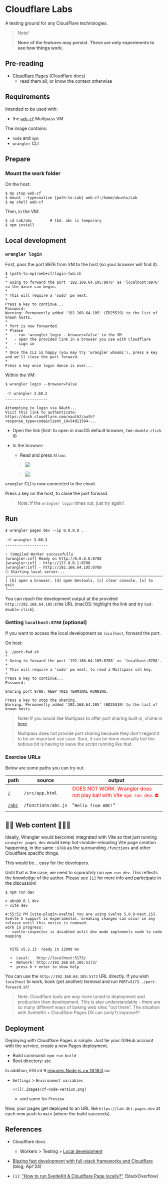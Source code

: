 # Cloudflare Labs

A testing ground for any CloudFlare technologies.

>Note!
>
>**None of the features may persist. These are only experiments to see how things work.**

## Pre-reading

- [Cloudflare Pages](https://developers.cloudflare.com/pages/) (Cloudflare docs)
   - read them all; or know the context otherwise

<!--
- Workers > [Wrangler](https://developers.cloudflare.com/workers/wrangler/) 
-->

## Requirements

Intended to be used with:

- the [`web-cf`](https://github.com/akauppi/mp/tree/main/web%2Bcf) Multipass VM

The image contains:

- `node` and `npm`
- `wrangler` CLI


<!--developed on:

- macOS 14.5
- Multipass 1.14.0-rc1
-->

## Prepare

### Mount the work folder

On the host:

```
$ mp stop web-cf
$ mount --type=native {path-to-Lab} web-cf:/home/ubuntu/Lab
$ mp shell web-cf
```

Then, in the VM:

```
$ cd Lab/abc		# tbd. abc is temporary
$ npm install
```

<!-- REMOVE #later; not this way!
```
$ npm run dev
...
  VITE v5.2.12  ready in 9708 ms

  ➜  Local:   http://localhost:5173/
  ➜  Network: http://192.168.64.102:5173/
  ➜  press h + enter to show help
```

Here, the actual IP always works *(hint: Cmd-double click it on Mac)*.

>Hint: If you want also `localhost:5173` to work like the development happened indeed on the host (which it doesn't), run `./port-fwd.sh` (asks for `sudo` pw). [Multipass does not have built-in port forwarding](https://github.com/canonical/multipass/issues/309) - otherwise we'd use it, instead.
-->


## Local development

### `wrangler login`

First, pass the port 8976 from VM to the host (so your browser will find it).

```
$ {path-to-mp}/web+cf/login-fwd.sh 
*
* Going to forward the port '192.168.64.105:8976' as 'localhost:8976' so the dance can begin.
*
* This will require a 'sudo' pw next.
*
Press a key to continue...
Password:
Warning: Permanently added '192.168.64.105' (ED25519) to the list of known hosts.
*
* Port is now forwarded.
* Please
*   - run 'wrangler login --browser=false' in the VM
*   - open the provided link in a browser you use with Cloudflare
*   - sign in
*
* Once the CLI is happy (you may try 'wrangler whoami'), press a key and we'll close the port forward.
*
Press a key once login dance is over...
```

Within the VM:

```
$ wrangler login --browser=false

 ⛅️ wrangler 3.60.2
-------------------

Attempting to login via OAuth...
Visit this link to authenticate: https://dash.cloudflare.com/oauth2/auth?response_type=code&client_id=54d11594-...
```

- Open the link (hint: to open in macOS default browser, `Cmd-double-click` it)

- In the browser:

   - Read and press `Allow`:

   >![](.images/cf-login.png)
   
   >![](.images/wrangler-welcome.png)

`wrangler` CLI is now connected to the cloud.

Press a key on the host, to close the port forward.

>Note: If the `wrangler login` times out, just try again!



## Run

```
$ wrangler pages dev --ip 0.0.0.0 .

 ⛅️ wrangler 3.60.3
-------------------

✨ Compiled Worker successfully
[wrangler:inf] Ready on http://0.0.0.0:8788
[wrangler:inf] - http://127.0.0.1:8788
[wrangler:inf] - http://192.168.64.105:8788
⎔ Starting local server...
╭─────────────────────────────────────────────────────────────────────────────╮
│ [b] open a browser, [d] open Devtools, [c] clear console, [x] to exit
╰─────────────────────────────────────────────────────────────────────────────╯
```

You can reach the development output at the provided `http://192.168.64.105:8788` URL (macOS: highlight the link and try `Cmd-double-click`).


### Getting `localhost:8788` (optional)

If you want to access the local development as `localhost`, forward the port.

On host:

```
$ ./port-fwd.sh 
*
* Going to forward the port '192.168.64.105:8788' as 'localhost:8788'.
*
* This will require a 'sudo' pw next, to read a Multipass ssh key.
*
Press a key to continue...
Password:

Sharing port 8788. KEEP THIS TERMINAL RUNNING.

Press a key to stop the sharing.
Warning: Permanently added '192.168.64.105' (ED25519) to the list of known hosts.
```

>Note! 
>If you would like Multipass to offer port sharing built in, chime in [here](https://github.com/canonical/multipass/issues/309).
>
>Multipass does not provide port sharing because they don't regard it to be an important use case. Sure, it can be done manually but the tedious bit is having to leave the script running like that.


### Exercise URLs

Below are some paths you can try out.

|path|source|output|
|---|---|---|
|[`/`](http://localhost:8788/)|`/src/app.html`|<font color=red>DOES NOT WORK. Wrangler does not play ball with Vite `npm run dev`. ⛔️</font>|
|[`/abc`](http://localhost:8788/abc)|`/functions/abc.js`|"`Hello from ABC!`"|
|||

<!-- tbd. more -->


## 🚧🚧 Web content 🚧🚧🚧

Ideally, Wrangler would be(come) integrated with Vite so that just running `wrangler pages dev` would keep hot-module-reloading Vite page creation happening, in the same `:8788` as the surrounding `/functions` and other Cloudflare specific things.

This would be... easy for the developers.

Until that is the case, we need to *separately run `npm run dev`*. This reflects the knowledge of the author. Please see `[1]` for more info and participate in the discussion!

```
$ npm run dev

> abc@0.0.1 dev
> vite dev

4:55:52 PM [vite-plugin-svelte] You are using Svelte 5.0.0-next.153. Svelte 5 support is experimental, breaking changes can occur in any release until this notice is removed.
work in progress:
 - svelte-inspector is disabled until dev mode implements node to code mapping


  VITE v5.2.13  ready in 12909 ms

  ➜  Local:   http://localhost:5173/
  ➜  Network: http://192.168.64.105:5173/
  ➜  press h + enter to show help
```

You can use the `http://192.168.64.105:5173` URL directly. If you wish `localhost` to work, book (yet another) terminal and run `PORT=5173 ./port-forward.sh`!


>Note: Cloudflare tools are way more tuned to deployment and production than development. This is also understandable - there are so many different ways of baking web sites "out there". The situation with SvelteKit + Cloudflare Pages DX can (only?) improve!!!
		

## Deployment

Deploying with Cloudflare Pages is simple. Just tie your GitHub account with the service, create a new Pages deployment.

- Build command: `npm run build`
- Root directory: `abc`

In addition, ESLint 9 [requires Node.js >= 18.18.0](https://eslint.org/blog/2024/04/eslint-v9.0.0-released/#node.js-%3C-v18.18.0%2C-v19-no-longer-supported) so:

- `Settings` > `Environment variables`

      >![](.images/cf-node-version.png)
      
   - and same for `Preview`

Now, your pages get deployed to an URL like `https://lab-4hl.pages.dev` at each new push to `main` (where the build succeeds).




## References

- Cloudflare docs
   - Workers > Testing > [Local development](https://developers.cloudflare.com/workers/testing/local-development/)
- [Blazing fast development with full-stack frameworks and Cloudflare](https://blog.cloudflare.com/blazing-fast-development-with-full-stack-frameworks-and-cloudflare) (blog; Apr'24)

- `[1]`: ["How to run SvelteKit & Cloudflare Page locally?"](https://stackoverflow.com/questions/74904528/how-to-run-sveltekit-cloudflare-page-locally) (StackOverflow)

